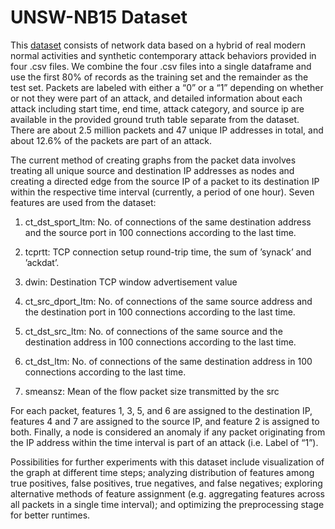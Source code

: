 ﻿# UNSW-NB15 Dataset

This [dataset](https://www.unsw.adfa.edu.au/unsw-canberra-cyber/cybersecurity/ADFA-NB15-Datasets/) consists of network data based on a hybrid of real modern normal activities and synthetic contemporary attack behaviors provided in four .csv files. We combine the four .csv files into a single dataframe and use the first 80% of records as the training set and the remainder as the test set. Packets are labeled with either a “0” or a “1” depending on whether or not they were part of an attack, and detailed information about each attack including start time, end time, attack category, and source ip are available in the provided ground truth table separate from the dataset. There are about 2.5 million packets and 47 unique IP addresses in total, and about 12.6% of the packets are part of an attack.

The current method of creating graphs from the packet data involves treating all unique source and destination IP addresses as nodes and creating a directed edge from the source IP of a packet to its destination IP within the respective time interval (currently, a period of one hour). Seven features are used from the dataset:

1.  ct_dst_sport_ltm: No. of connections of the same destination address and the source port in 100 connections according to the last time.
    
2.  tcprtt: TCP connection setup round-trip time, the sum of ’synack’ and ’ackdat’.
    
3.  dwin: Destination TCP window advertisement value
    
4.  ct_src_dport_ltm: No. of connections of the same source address and the destination port in 100 connections according to the last time.
    
5.  ct_dst_src_ltm: No. of connections of the same source and the destination address in 100 connections according to the last time.
    
6.  ct_dst_ltm: No. of connections of the same destination address in 100 connections according to the last time.
    
7.  smeansz: Mean of the flow packet size transmitted by the src
    

For each packet, features 1, 3, 5, and 6 are assigned to the destination IP, features 4 and 7 are assigned to the source IP, and feature 2 is assigned to both. Finally, a node is considered an anomaly if any packet originating from the IP address within the time interval is part of an attack (i.e. Label of “1”).

Possibilities for further experiments with this dataset include visualization of the graph at different time steps; analyzing distribution of features among true positives, false positives, true negatives, and false negatives; exploring alternative methods of feature assignment (e.g. aggregating features across all packets in a single time interval); and optimizing the preprocessing stage for better runtimes.
